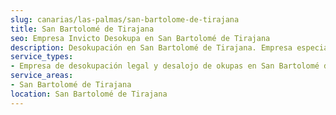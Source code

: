 ```yaml
---
slug: canarias/las-palmas/san-bartolome-de-tirajana
title: San Bartolomé de Tirajana
seo: Empresa Invicto Desokupa en San Bartolomé de Tirajana
description: Desokupación en San Bartolomé de Tirajana. Empresa especializada en okupas. Mediación legal y desalojo express. Presupuesto gratuito.
service_types:
- Empresa de desokupación legal y desalojo de okupas en San Bartolomé de Tirajana
service_areas:
- San Bartolomé de Tirajana
location: San Bartolomé de Tirajana
---
```

